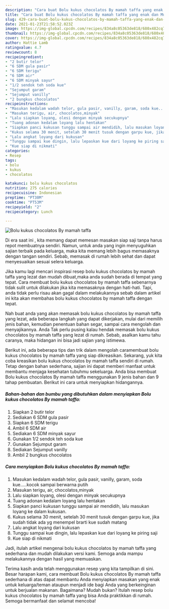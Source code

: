 ```yaml
---
description: "Cara buat Bolu kukus chocolatos By mamah taffa yang enak dan Mudah Dibuat"
title: "Cara buat Bolu kukus chocolatos By mamah taffa yang enak dan Mudah Dibuat"
slug: 429-cara-buat-bolu-kukus-chocolatos-by-mamah-taffa-yang-enak-dan-mudah-dibuat
date: 2021-01-23T21:58:52.023Z
image: https://img-global.cpcdn.com/recipes/834a8c05363de818/680x482cq70/bolu-kukus-chocolatos-by-mamah-taffa-foto-resep-utama.jpg
thumbnail: https://img-global.cpcdn.com/recipes/834a8c05363de818/680x482cq70/bolu-kukus-chocolatos-by-mamah-taffa-foto-resep-utama.jpg
cover: https://img-global.cpcdn.com/recipes/834a8c05363de818/680x482cq70/bolu-kukus-chocolatos-by-mamah-taffa-foto-resep-utama.jpg
author: Hattie Lamb
ratingvalue: 4.7
reviewcount: 8
recipeingredient:
- "2 butir telor"
- "6 SDM gula pasir"
- "6 SDM terigu"
- "6 SDM air"
- "6 SDM minyak sayur"
- "1/2 sendok teh soda kue"
- "Sejumput garam"
- "Sejumput vanilly"
- "2 bungkus chocolatos"
recipeinstructions:
- "Masukan kedalam wadah telor, gula pasir, vanilly, garam, soda kue.....kocok sampai berwarna putih"
- "Masukan terigu, air, chocolatos,minyak"
- "Lalu siapkan loyang, olesi dengan minyak secukupnya"
- "Tuang adonan kedalam loyang lalu hentakan"
- "Siapkan panci kukusan tunggu sampai air mendidih, lalu masukan loyang ke dalam kukusan."
- "Kukus selama 30 menit, setelah 30 menit tusuk dengan garpu kue, jika sudah tidak ada yg menempel brarti kue sudah matang"
- "Lalu angkat loyang dari kukusan"
- "Tunggu sampai kue dingin, lalu lepaskan kue dari loyang ke piring saji"
- "Kue siap di nikmati"
categories:
- Resep
tags:
- bolu
- kukus
- chocolatos

katakunci: bolu kukus chocolatos 
nutrition: 275 calories
recipecuisine: Indonesian
preptime: "PT30M"
cooktime: "PT53M"
recipeyield: "2"
recipecategory: Lunch

---
```



![Bolu kukus chocolatos By mamah taffa](https://img-global.cpcdn.com/recipes/834a8c05363de818/680x482cq70/bolu-kukus-chocolatos-by-mamah-taffa-foto-resep-utama.jpg)

Di era  saat ini , kita memang dapat memesan masakan siap saji tanpa harus repot membuatnya sendiri. Namun, untuk anda yang ingin menyuguhkan sajian terbaik pada keluarga, maka kita memang lebih bagus memasaknya dengan tangan sendiri. Sebab, memasak di rumah lebih sehat dan dapat menyesuaikan sesuai selera keluarga.

Jika kamu lagi mencari inspirasi resep bolu kukus chocolatos by mamah taffa yang lezat dan mudah dibuat,maka anda sudah berada di tempat yang tepat. Cara membuat bolu kukus chocolatos by mamah taffa  sebenarnya tidak sulit untuk dilakukan jika kita memasaknya dengan hati-hati. Tapi, anda tidak perlu risau akan gagal dalam melakukannya 
sebab dalam artikel ini kita akan membahas bolu kukus chocolatos by mamah taffa dengan tepat.  



Nah buat anda yang akan memasak bolu kukus chocolatos by mamah taffa yang lezat, ada beberapa langkah yang dapat dikerjakan, mulai dari memilih jenis bahan, kemudian penentuan bahan segar, sampai cara mengolah dan menyajikannya. Anda Tak perlu pusing kalau hendak memasak bolu kukus chocolatos by mamah taffa yang lezat di rumah. Sebab, asalkan kamu  tahu caranya, maka hidangan ini bisa jadi sajian yang istimewa.

Berikut ini, ada beberapa tips dan trik dalam mengolah caramembuat bolu kukus chocolatos by mamah taffa yang siap dikreasikan. Sekarang, yuk kita coba kreasikan bolu kukus chocolatos by mamah taffa sendiri di rumah. Tetap dengan bahan sederhana, sajian ini dapat memberi manfaat untuk membantu menjaga kesehatan tubuhmu sekeluarga. Anda bisa membuat Bolu kukus chocolatos By mamah taffa menggunakan 9 jenis bahan dan 9 tahap pembuatan. Berikut ini cara untuk menyiapkan hidangannya.

<!--inarticleads1-->

##### Bahan-bahan dan bumbu yang dibutuhkan dalam menyiapkan Bolu kukus chocolatos By mamah taffa:

1. Siapkan 2 butir telor
1. Sediakan 6 SDM gula pasir
1. Siapkan 6 SDM terigu
1. Ambil 6 SDM air
1. Sediakan 6 SDM minyak sayur
1. Gunakan 1/2 sendok teh soda kue
1. Gunakan Sejumput garam
1. Sediakan Sejumput vanilly
1. Ambil 2 bungkus chocolatos




<!--inarticleads2-->

##### Cara menyiapkan Bolu kukus chocolatos By mamah taffa:

1. Masukan kedalam wadah telor, gula pasir, vanilly, garam, soda kue.....kocok sampai berwarna putih
1. Masukan terigu, air, chocolatos,minyak
1. Lalu siapkan loyang, olesi dengan minyak secukupnya
1. Tuang adonan kedalam loyang lalu hentakan
1. Siapkan panci kukusan tunggu sampai air mendidih, lalu masukan loyang ke dalam kukusan.
1. Kukus selama 30 menit, setelah 30 menit tusuk dengan garpu kue, jika sudah tidak ada yg menempel brarti kue sudah matang
1. Lalu angkat loyang dari kukusan
1. Tunggu sampai kue dingin, lalu lepaskan kue dari loyang ke piring saji
1. Kue siap di nikmati




Jadi, itulah artikel mengenai  bolu kukus chocolatos by mamah taffa  yang sederhana dan mudah dilakukan versi kami. Semoga anda mampu melakukannya dengan hasil yang memuaskan. 

Terima kasih anda telah menggunakan resep yang kita tampilkan di sini. Besar harapan kami, cara membuat  Bolu kukus chocolatos By mamah taffa sederhana di atas dapat membantu Anda menyiapkan masakan yang enak untuk keluarga/teman ataupun menjadi ide bagi Anda yang berkeinginan untuk berjualan makanan. Bagaimana? Mudah bukan? Itulah resep bolu kukus chocolatos by mamah taffa yang bisa Anda praktikkan di rumah. Semoga bermanfaat dan selamat mencoba!

